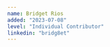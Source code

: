 ```yaml
---
name: Bridget Rios
added: "2023-07-08"
level: "Individual Contributor"
linkedin: "bridg8et"
---
```

